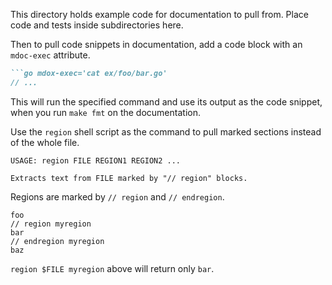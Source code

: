 This directory holds example code for documentation to pull from.
Place code and tests inside subdirectories here.

Then to pull code snippets in documentation,
add a code block with an `mdoc-exec` attribute.

```markdown
```go mdox-exec='cat ex/foo/bar.go'
// ...
```

This will run the specified command and use its output as the code snippet,
when you run `make fmt` on the documentation.

Use the `region` shell script as the command to pull marked sections
instead of the whole file.

```plain mdox-exec='region' mdox-expect-exit-code='1'
USAGE: region FILE REGION1 REGION2 ...

Extracts text from FILE marked by "// region" blocks.
```

Regions are marked by `// region` and `// endregion`.

```
foo
// region myregion
bar
// endregion myregion
baz
```

`region $FILE myregion` above will return only `bar`.
